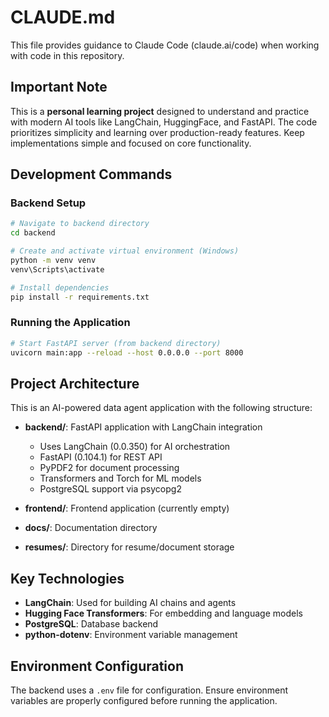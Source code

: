 # CLAUDE.md

This file provides guidance to Claude Code (claude.ai/code) when working with code in this repository.

## Important Note
This is a **personal learning project** designed to understand and practice with modern AI tools like LangChain, HuggingFace, and FastAPI. The code prioritizes simplicity and learning over production-ready features. Keep implementations simple and focused on core functionality.

## Development Commands

### Backend Setup
```bash
# Navigate to backend directory
cd backend

# Create and activate virtual environment (Windows)
python -m venv venv
venv\Scripts\activate

# Install dependencies
pip install -r requirements.txt
```

### Running the Application
```bash
# Start FastAPI server (from backend directory)
uvicorn main:app --reload --host 0.0.0.0 --port 8000
```

## Project Architecture

This is an AI-powered data agent application with the following structure:

- **backend/**: FastAPI application with LangChain integration
  - Uses LangChain (0.0.350) for AI orchestration
  - FastAPI (0.104.1) for REST API
  - PyPDF2 for document processing
  - Transformers and Torch for ML models
  - PostgreSQL support via psycopg2

- **frontend/**: Frontend application (currently empty)
- **docs/**: Documentation directory
- **resumes/**: Directory for resume/document storage

## Key Technologies

- **LangChain**: Used for building AI chains and agents
- **Hugging Face Transformers**: For embedding and language models
- **PostgreSQL**: Database backend
- **python-dotenv**: Environment variable management

## Environment Configuration

The backend uses a `.env` file for configuration. Ensure environment variables are properly configured before running the application.
